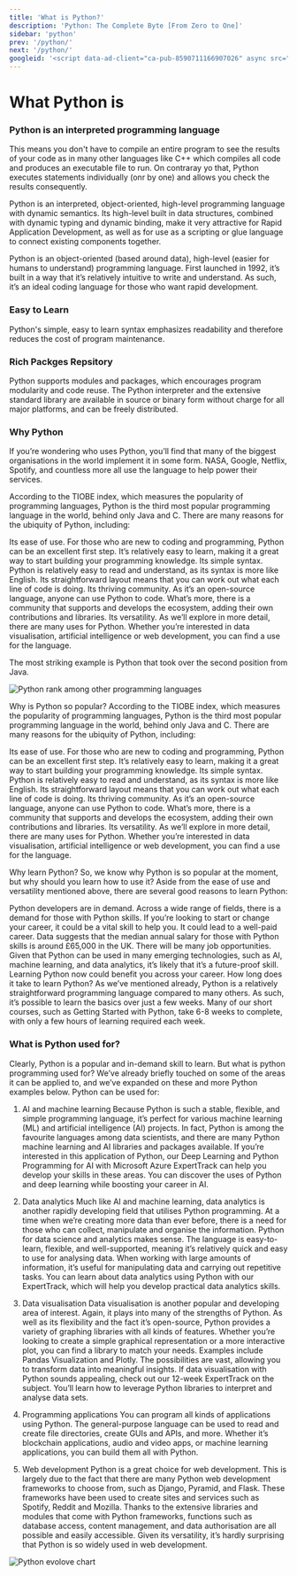```yaml
---
title: 'What is Python?'
description: 'Python: The Complete Byte [From Zero to One]'
sidebar: 'python'
prev: '/python/'
next: '/python/'
googleid: '<script data-ad-client="ca-pub-8590711166907026" async src="https://pagead2.googlesyndication.com/pagead/js/adsbygoogle.js"></script>'
---
```


# What Python is

### Python is an interpreted programming language

This means you don't have to compile an entire program to see the results of your code as in many other languages like C++ which compiles all code and produces an executable file to run. On contraray yo that, Python executes statements individually (onr by one) and allows you check the results consequently. 

Python is an interpreted, object-oriented, high-level programming language with dynamic semantics. Its high-level built in data structures, combined with dynamic typing and dynamic binding, make it very attractive for Rapid Application Development, as well as for use as a scripting or glue language to connect existing components together.

Python is an object-oriented (based around data), high-level (easier for humans to understand) programming language. First launched in 1992, it’s built in a way that it’s relatively intuitive to write and understand. As such, it’s an ideal coding language for those who want rapid development. 

### Easy to Learn

Python's simple, easy to learn syntax emphasizes readability and therefore reduces the cost of program maintenance.

### Rich Packges Repsitory

Python supports modules and packages, which encourages program modularity and code reuse. The Python interpreter and the extensive standard library are available in source or binary form without charge for all major platforms, and can be freely distributed.

### Why Python

If you’re wondering who uses Python, you’ll find that many of the biggest organisations in the world implement it in some form. NASA, Google, Netflix, Spotify, and countless more all use the language to help power their services. 

According to the TIOBE index, which measures the popularity of programming languages, Python is the third most popular programming language in the world, behind only Java and C. There are many reasons for the ubiquity of Python, including: 

Its ease of use. For those who are new to coding and programming, Python can be an excellent first step. It’s relatively easy to learn, making it a great way to start building your programming knowledge.
Its simple syntax. Python is relatively easy to read and understand, as its syntax is more like English. Its straightforward layout means that you can work out what each line of code is doing. 
Its thriving community. As it’s an open-source language, anyone can use Python to code. What’s more, there is a community that supports and develops the ecosystem, adding their own contributions and libraries. 
Its versatility. As we’ll explore in more detail, there are many uses for Python. Whether you’re interested in data visualisation, artificial intelligence or web development, you can find a use for the language. 

The most striking example is Python that took over the second position from Java.

![Python rank among other programming languages](https://python.zerobytes.one/wp-content/uploads/2021/08/python_rank.png "Python rank among other programming languages")

Why is Python so popular? 
According to the TIOBE index, which measures the popularity of programming languages, Python is the third most popular programming language in the world, behind only Java and C. There are many reasons for the ubiquity of Python, including: 

Its ease of use. For those who are new to coding and programming, Python can be an excellent first step. It’s relatively easy to learn, making it a great way to start building your programming knowledge.
Its simple syntax. Python is relatively easy to read and understand, as its syntax is more like English. Its straightforward layout means that you can work out what each line of code is doing. 
Its thriving community. As it’s an open-source language, anyone can use Python to code. What’s more, there is a community that supports and develops the ecosystem, adding their own contributions and libraries. 
Its versatility. As we’ll explore in more detail, there are many uses for Python. Whether you’re interested in data visualisation, artificial intelligence or web development, you can find a use for the language. 

Why learn Python? 
So, we know why Python is so popular at the moment, but why should you learn how to use it? Aside from the ease of use and versatility mentioned above, there are several good reasons to learn Python: 

Python developers are in demand. Across a wide range of fields, there is a demand for those with Python skills. If you’re looking to start or change your career, it could be a vital skill to help you. 
It could lead to a well-paid career. Data suggests that the median annual salary for those with Python skills is around £65,000 in the UK. 
There will be many job opportunities. Given that Python can be used in many emerging technologies, such as AI, machine learning, and data analytics, it’s likely that it’s a future-proof skill. Learning Python now could benefit you across your career. 
How long does it take to learn Python?
As we’ve mentioned already, Python is a relatively straightforward programming language compared to many others. As such, it’s possible to learn the basics over just a few weeks. Many of our short courses, such as Getting Started with Python, take 6-8 weeks to complete, with only a few hours of learning required each week. 

### What is Python used for?
Clearly, Python is a popular and in-demand skill to learn. But what is python programming used for? We’ve already briefly touched on some of the areas it can be applied to, and we’ve expanded on these and more Python examples below. Python can be used for:  

1. AI and machine learning 
Because Python is such a stable, flexible, and simple programming language, it’s perfect for various machine learning (ML) and artificial intelligence (AI) projects. In fact, Python is among the favourite languages among data scientists, and there are many Python machine learning and AI libraries and packages available. If you’re interested in this application of Python, our Deep Learning and Python Programming for AI with Microsoft Azure ExpertTrack can help you develop your skills in these areas. You can discover the uses of Python and deep learning while boosting your career in AI. 

2. Data analytics 
Much like AI and machine learning, data analytics is another rapidly developing field that utilises Python programming. At a time when we’re creating more data than ever before, there is a need for those who can collect, manipulate and organise the information. Python for data science and analytics makes sense. The language is easy-to-learn, flexible, and well-supported, meaning it’s relatively quick and easy to use for analysing data. When working with large amounts of information, it’s useful for manipulating data and carrying out repetitive tasks. You can learn about data analytics using Python with our ExpertTrack, which will help you develop practical data analytics skills. 

3. Data visualisation 
Data visualisation is another popular and developing area of interest. Again, it plays into many of the strengths of Python. As well as its flexibility and the fact it’s open-source, Python provides a variety of graphing libraries with all kinds of features. Whether you’re looking to create a simple graphical representation or a more interactive plot, you can find a library to match your needs. Examples include Pandas Visualization and Plotly. The possibilities are vast, allowing you to transform data into meaningful insights. If data visualisation with Python sounds appealing, check out our 12-week ExpertTrack on the subject. You’ll learn how to leverage Python libraries to interpret and analyse data sets. 

4. Programming applications 
You can program all kinds of applications using Python. The general-purpose language can be used to read and create file directories, create GUIs and APIs, and more. Whether it’s blockchain applications, audio and video apps, or machine learning applications, you can build them all with Python. 

5. Web development 
Python is a great choice for web development. This is largely due to the fact that there are many Python web development frameworks to choose from, such as Django, Pyramid, and Flask. These frameworks have been used to create sites and services such as Spotify, Reddit and Mozilla. Thanks to the extensive libraries and modules that come with Python frameworks, functions such as database access, content management, and data authorisation are all possible and easily accessible. Given its versatility, it’s hardly surprising that Python is so widely used in web development. 

![Python evolove chart](https://python.zerobytes.one/wp-content/uploads/2021/08/python-evolve_chart.png "Python evolove chart")
